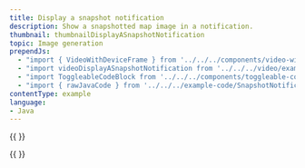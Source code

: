 ```yaml
---
title: Display a snapshot notification
description: Show a snapshotted map image in a notification.
thumbnail: thumbnailDisplayASnapshotNotification
topic: Image generation
prependJs:
  - "import { VideoWithDeviceFrame } from '../../../components/video-with-device-frame'"
  - "import videoDisplayASnapshotNotification from '../../../video/example-snapshotnotification.mp4'"
  - "import ToggleableCodeBlock from '../../../components/toggleable-code-block'"
  - "import { rawJavaCode } from '../../../example-code/SnapshotNotificationActivity.js'"
contentType: example
language:
- Java
---
```


{{
  <VideoWithDeviceFrame
    videoFile={videoDisplayASnapshotNotification}
    rotation="vertical"
    device="pixel-2"
  />
}}

<!-- Any notes about this example would go here.  -->

{{
  <ToggleableCodeBlock
    java={rawJavaCode}
  />
}}
